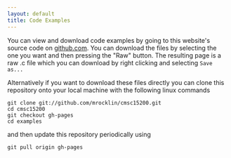 ```yaml
---
layout: default
title: Code Examples
---
```


You can view and download code examples by going to this website's source code
on [github.com](https://github.com/mrocklin/cmsc15200/tree/gh-pages/examples).
You can download the files by selecting the one you want and then pressing the
"Raw" button. The resulting page is a raw .c file which you can download by
right clicking and selecting `Save as...`

Alternatively if you want to download these files directly you can clone this
repository onto your local machine with the following linux commands

    git clone git://github.com/mrocklin/cmsc15200.git
    cd cmsc15200
    git checkout gh-pages
    cd examples

and then update this repository periodically using

    git pull origin gh-pages

